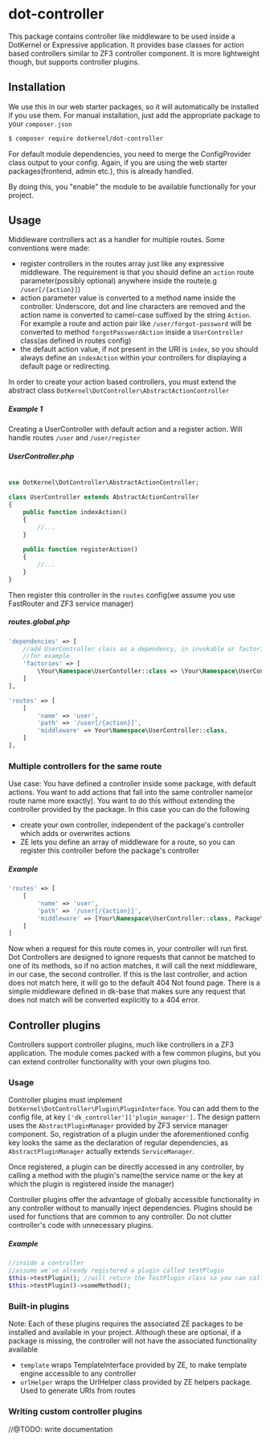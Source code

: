 # dot-controller

This package contains controller like middleware to be used inside a DotKernel or Expressive application. It provides base classes for action based controllers similar to ZF3 controller component. It is more lightweight though, but supports controller plugins.

## Installation

We use this in our web starter packages, so it will automatically be installed if you use them. For manual installation, just add the appropriate package to your `composer.json`

```bash
$ composer require dotkernel/dot-controller
```

For default module dependencies, you need to merge the ConfigProvider class output to your config. Again, if you are using the web starter packages(frontend, admin etc.), this is already handled.

By doing this, you "enable" the module to be available functionally for your project.

## Usage

Middleware controllers act as a handler for multiple routes. Some conventions were made:
- register controllers in the routes array just like any expressive middleware. The requirement is that you should define an `action` route parameter(possibly optional) anywhere inside the route(e.g `/user[/{action}]`)
- action parameter value is converted to a method name inside the controller. Underscore, dot and line characters are removed and the action name is converted to camel-case suffixed by the string `Action`. For example a route and action pair like `/user/forgot-password` will be converted to method `forgotPasswordAction` inside a `UserController` class(as defined in routes config)
- the default action value, if not present in the URI is `index`, so you should always define an `indexAction` within your controllers for displaying a default page or redirecting.

In order to create your action based controllers, you must extend the abstract class `DotKernel\DotController\AbstractActionController`

##### Example 1
Creating a UserController with default action and a register action. Will handle routes `/user` and `/user/register`

##### UserController.php
```php

use DotKernel\DotController\AbstractActionController;

class UserController extends AbstractActionController
{
    public function indexAction()
    {
        //...
    }
    
    public function registerAction()
    {
        //...
    }
}
```

Then register this controller in the `routes` config(we assume you use FastRouter and ZF3 service manager)
##### routes.global.php
```php
'dependencies' => [
    //add UserController class as a dependency, in invokable or factories etc.
    //for example
    'factories' => [
        \Your\Namespace\UserContoller::class => \Your\Namespace\UserContollerFactory::class, 
    ]
],

'routes' => [
    [
        'name' => 'user',
        'path' => '/user[/{action}]',
        'middleware' => Your\Namespace\UserController::class,
    ]
],
```

### Multiple controllers for the same route

Use case: You have defined a controller inside some package, with default actions. You want to add actions that fall into the same controller name(or route name more exactly). You want to do this without extending the controller provided by the package. In this case you can do the following
- create your own controller, independent of the package's controller which adds or overwrites actions
- ZE lets you define an array of middleware for a route, so you can register this controller before the package's controller

##### Example
```php
'routes' => [
    [
        'name' => 'user',
        'path' => '/user[/{action}]',
        'middleware' => [Your\Namespace\UserController::class, Package\UserController::class],
    ]
]
```

Now when a request for this route comes in, your controller will run first. Dot Controllers are designed to ignore requests that cannot be matched to one of its methods, so if no action matches, it will call the next middleware, in our case, the second controller. 
If this is the last controller, and action does not match here, it will go to the default 404 Not found page. There is a simple middleware defined in dk-base that makes sure any request that does not match will be converted explicitly to a 404 error.

## Controller plugins

Controllers support controller plugins, much like controllers in a ZF3 application. The module comes packed with a few common plugins, but you can extend controller functionality with your own plugins too.

### Usage

Controller plugins must implement `DotKernel\DotController\Plugin\PluginInterface`. You can add them to the config file, at key `['dk_controller']['plugin_manager']`. The design pattern uses the `AbstractPluginManager` provided by ZF3 service manager component. So, registration of a plugin under the aforementioned config key looks the same as the declaration of regular dependencies, as `AbstractPluginManager` actually extends `ServiceManager`.

Once registered, a plugin can be directly accessed in any controller, by calling a method with the plugin's name(the service name or the key at which the plugin is registered inside the manager)

Controller plugins offer the advantage of globally accessible functionality in any controller without to manually inject dependencies. Plugins should be used for functions that are common to any controller. Do not clutter controller's code with unnecessary plugins.

##### Example
```php
//inside a controller
//assume we've already registered a plugin called testPlugin
$this->testPlugin(); //will return the TestPlugin class so you can call any public defined method on it
$this->testPlugin()->someMethod();
```

### Built-in plugins
Note: Each of these plugins requires the associated ZE packages to be installed and available in your project.
Although these are optional, if a package is missing, the controller will not have the associated functionality available

- `template` wraps TemplateInterface provided by ZE, to make template engine accessible to any controller
- `urlHelper` wraps the UrlHelper class provided by ZE helpers package. Used to generate URIs from routes

### Writing custom controller plugins

//@TODO: write documentation